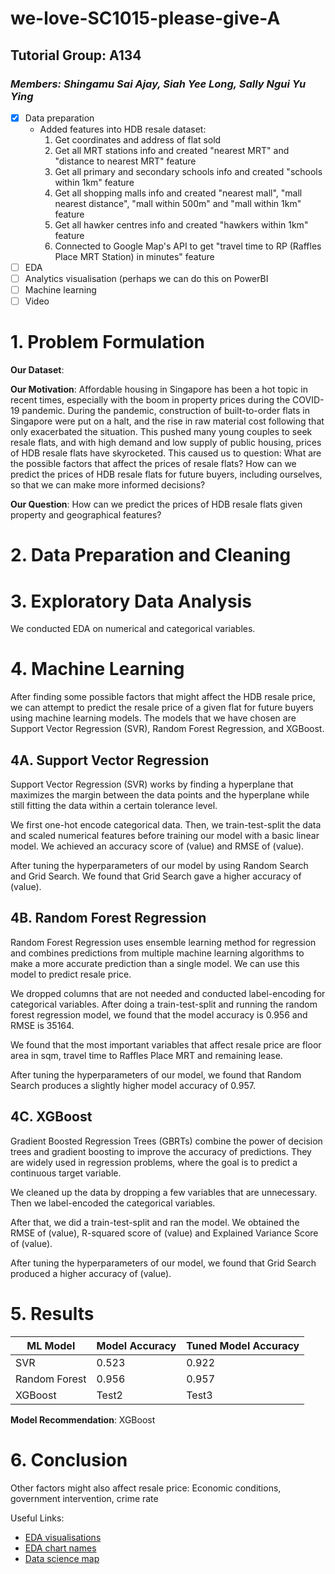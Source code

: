 # we-love-SC1015-please-give-A

## Tutorial Group: A134
### *Members: Shingamu Sai Ajay, Siah Yee Long, Sally Ngui Yu Ying*

- [x] Data preparation
    - Added features into HDB resale dataset:
        1. Get coordinates and address of flat sold
        2. Get all MRT stations info and created "nearest MRT" and "distance to nearest MRT" feature
        3. Get all primary and secondary schools info and created "schools within 1km" feature
        4. Get all shopping malls info and created "nearest mall", "mall nearest distance", "mall within 500m" and "mall within 1km" feature
        5. Get all hawker centres info and created "hawkers within 1km" feature
        6. Connected to Google Map's API to get "travel time to RP (Raffles Place MRT Station) in minutes" feature
- [ ] EDA
- [ ] Analytics visualisation (perhaps we can do this on PowerBI
- [ ] Machine learning
- [ ] Video

# 1. Problem Formulation
**Our Dataset**: 

**Our Motivation**: Affordable housing in Singapore has been a hot topic in recent times, especially with the boom in property prices during the COVID-19 pandemic. During the pandemic, construction of built-to-order flats in Singapore were put on a halt, and the rise in raw material cost following that only exacerbated the situation. This pushed many young couples to seek resale flats, and with high demand and low supply of public housing, prices of HDB resale flats have skyrocketed. This caused us to question: What are the possible factors that affect the prices of resale flats? How can we predict the prices of HDB resale flats for future buyers, including ourselves, so that we can make more informed decisions?

**Our Question**: How can we predict the prices of HDB resale flats given property and geographical features?

# 2. Data Preparation and Cleaning


# 3. Exploratory Data Analysis
We conducted EDA on numerical and categorical variables. 

# 4. Machine Learning
After finding some possible factors that might affect the HDB resale price, we can attempt to predict the resale price of a given flat for future buyers using machine learning models. The models that we have chosen are Support Vector Regression (SVR), Random Forest Regression, and XGBoost.

## 4A. Support Vector Regression
Support Vector Regression (SVR) works by finding a hyperplane that maximizes the margin between the data points and the hyperplane while still fitting the data within a certain tolerance level.

We first one-hot encode categorical data. Then, we train-test-split the data and scaled numerical features before training our model with a basic linear model. We achieved an accuracy score of (value) and RMSE of (value).

After tuning the hyperparameters of our model by using Random Search and Grid Search. We found that Grid Search gave a higher accuracy of (value).

## 4B. Random Forest Regression
Random Forest Regression uses ensemble learning method for regression and combines predictions from multiple machine learning algorithms to make a more accurate prediction than a single model. We can use this model to predict resale price.

We dropped columns that are not needed and conducted label-encoding for categorical variables. After doing a train-test-split and running the random forest regression model, we found that the model accuracy is 0.956 and RMSE is 35164.

We found that the most important variables that affect resale price are floor area in sqm, travel time to Raffles Place MRT and remaining lease.

After tuning the hyperparameters of our model, we found that Random Search produces a slightly higher model accuracy of 0.957.

## 4C. XGBoost
Gradient Boosted Regression Trees (GBRTs) combine the power of decision trees and gradient boosting to improve the accuracy of predictions. They are widely used in regression problems, where the goal is to predict a continuous target variable. 

We cleaned up the data by dropping a few variables that are unnecessary. Then we label-encoded the categorical variables. 

After that, we did a train-test-split and ran the model. We obtained the RMSE of (value), R-squared score of (value) and Explained Variance Score of (value).

After tuning the hyperparameters of our model, we found that Grid Search produced a higher accuracy of (value).

# 5. Results

| ML Model      | Model Accuracy   | Tuned Model Accuracy | 
| ------------- | ---------------- | -------------------- |
| SVR           | 0.523            | 0.922                |
| Random Forest | 0.956            | 0.957                |
| XGBoost       | Test2            | Test3                |

**Model Recommendation**: XGBoost

# 6. Conclusion
Other factors might also affect resale price: Economic conditions, government intervention, crime rate


Useful Links:
- [EDA visualisations](https://www.data-to-viz.com/)
- [EDA chart names](https://ft-interactive.github.io/visual-vocabulary/)
- [Data science map](https://coggle.it/diagram/XIpNSBc5AmfW0P_J/t/data-science-map)
